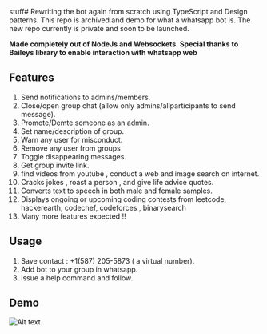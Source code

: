 stuff# Rewriting the bot again from scratch using TypeScript and Design patterns. This repo is archived and demo for what a whatsapp bot is. The new repo currently is private and soon to be launched.

**Made completely out of NodeJs and Websockets. Special thanks to Baileys library to enable interaction with whatsapp web**

## Features

1. Send notifications to admins/members.
2. Close/open group chat (allow only admins/allparticipants to send message).
3. Promote/Demte someone as an admin.
4. Set name/description of group.
5. Warn any user for misconduct.
6. Remove any user from groups 
7. Toggle disappearing messages.
8. Get group invite link.
9. find videos from youtube , conduct a web and image search on internet.
10. Cracks jokes , roast a person , and give life advice quotes.
11. Converts text to speech in both male and female samples.
12. Displays ongoing or upcoming coding contests from leetcode, hackerearth, codechef, codeforces , binarysearch 
13. Many more features expected !!

## Usage

1. Save contact : +1(587) 205-5873 ( a virtual number).
2. Add bot to your group in whatsapp.
3. issue a help command and follow.

## Demo

![Alt text](bot.gif?raw=true "Whatsapp chat bot")
